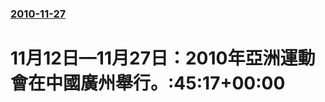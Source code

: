 ### [2010-11-27](/news/2010/11/27/index.md)

##### 
#  11月12日—11月27日：2010年亞洲運動會在中國廣州舉行。:45:17+00:00



